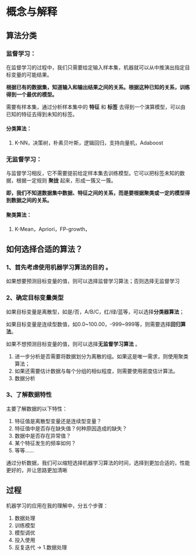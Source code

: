 # 概念与解释



## 算法分类

### 监督学习：

在监督学习的过程中，我们只需要给定输入样本集，机器就可以从中推演出指定目标变量的可能结果。

**根据已有的数据集，知道输入和输出结果之间的关系。根据这种已知的关系，训练得到一个最优的模型。**

需要有样本集，通过分析样本集中的 **特征** 和 **标签** 去得到一个演算模型，可以由已知的特征去得到未知的标签。

#### 分类算法：

1. K-NN，决策树，朴素贝叶斯，逻辑回归，支持向量机，Adaboost





### 无监督学习：

与监督学习相反，它不需要提前给定样本集去训练模型。它可以把标签未知的数据，根据一定规则 **聚拢** 起来，形成一簇又一簇。

**即，我们不知道数据集中数据、特征之间的关系，而是要根据聚类或一定的模型得到数据之间的关系。**

#### 聚类算法：

1. K-Mean，Apriori，FP-growth，





## 如何选择合适的算法？

### 1、首先考虑使用机器学习算法的**目的** 。

如果想要预测目标变量的值，则可以选择监督学习算法；否则选择无监督学习



### 2、确定目标变量类型

如果目标变量是离散型，如是/否，A/B/C，红/绿/蓝等，可以选择**分类器算法**；

如果目标变量是连续型数值，如0.0~100.00，-999~999等，则需要选择**回归算法**。

如果不想预测目标变量的值，则可以选择**无监督学习算法** 。

1. 进一步分析是否需要将数据划分为离散的组。如果这是唯一需求，则使用聚类算法；
2. 如果还需要估计数据与每个分组的相似程度，则需要使用密度估计算法。
3. 数据分析



### 3、了解数据特性

主要了解数据的以下特性：

1. 特征值是离散型变量还是连续型变量？
2. 特征值中是否存在缺失值？何种原因造成的缺失？
3. 数据中是否存在异常值？
4. 某个特征发生的频率如何？
5. 等等……

通过分析数据，我们可以缩短选择机器学习算法的时间，选择到更加合适的，性能更好的，并让思路更加清晰





## 过程

机器学习的应用在我的理解中，分五个步骤：

1. 数据处理
2. 训练模型
3. 模型调优
4. 投入使用
5. 反复迭代 -> 1.数据处理

